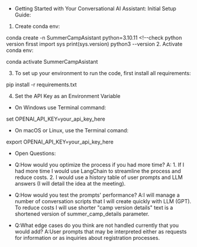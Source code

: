 * Getting Started with Your Conversational AI Assistant: Initial Setup Guide:

1. Create conda env:

conda create -n SummerCampAsistant python=3.10.11 <!--check python version firsst import sys print(sys.version) python3 --version
2. Activate conda env:

conda activate SummerCampAsistant

3. To set up your environment to run the code, first install all requirements:

pip install -r requirements.txt

4. Set the API Key as an Environment Variable

- On Windows use Terminal command:

set OPENAI_API_KEY=your_api_key_here

- On macOS or Linux, use the Terminal comand:

export OPENAI_API_KEY=your_api_key_here


* Open Questions:

- Q:How would you optimize the process if you had more time?
  A: 1. If I had more time I would use LangChain to streamline the process and reduce costs.
     2. I would use a history table of user prompts and LLM answers (I will detail the idea at the meeting).

- Q:How would you test the prompts' performance?
  A:I will manage a number of conversation scripts that I will create quickly with LLM (GPT).
    To reduce costs I will use shorter "camp version details" text is a shortened version of summer_camp_details parameter.
  
- Q:What edge cases do you think are not handled currently that you would add?
  A:User prompts that may be interpreted either as requests for information or as inquiries about registration processes.
  


